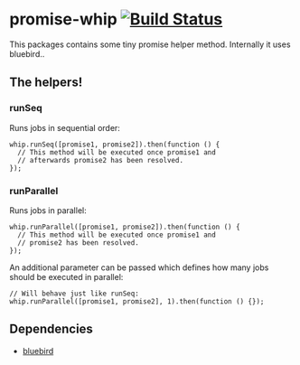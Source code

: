 # promise-whip [![Build Status](https://travis-ci.org/contentful/promise-whip.svg?branch=master)](https://travis-ci.org/contentful/promise-whip)

This packages contains some tiny promise helper method. Internally it uses
bluebird..

## The helpers!

### runSeq

Runs jobs in sequential order:

```
whip.runSeq([promise1, promise2]).then(function () {
  // This method will be executed once promise1 and
  // afterwards promise2 has been resolved.
});
```

### runParallel

Runs jobs in parallel:

```
whip.runParallel([promise1, promise2]).then(function () {
  // This method will be executed once promise1 and
  // promise2 has been resolved.
});
```

An additional parameter can be passed which defines how many jobs should
be executed in parallel:

```
// Will behave just like runSeq:
whip.runParallel([promise1, promise2], 1).then(function () {});
```

## Dependencies

- [bluebird](https://github.com/petkaantonov/bluebird)
